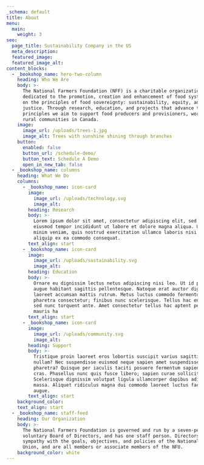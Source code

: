 ```yaml
---
_schema: default
title: About
menu:
  main:
    weight: 3
seo:
  page_title: Sustainability Company in the US
  meta_description:
  featured_image:
  featured_image_alt:
content_blocks:
  - _bookshop_name: hero-two-column
    heading: Who We Are
    body: >-
      The National Farmers Foundation (NFF) is a charitable organization
      dedicated to the promotion, creation and enhancement of food systems based
      on the principles of food sovereignty: sustainability, equity, and
      justice. Through research, education, and projects that advance these
      principles we aim to support food producers and provisioners, workers, and
      rural communities in Canada.
    image:
      image_url: /uploads/trees-1.jpg
      image_alt: Trees with sunshine shining through branches
    button:
      enabled: false
      button_url: /schedule-demo/
      button_text: Schedule A Demo
      open_in_new_tab: false
  - _bookshop_name: columns
    heading: What We Do
    columns:
      - _bookshop_name: icon-card
        image:
          image_url: /uploads/technology.svg
          image_alt:
        heading: Research
        body: >-
          Lorem ipsum dolor sit amet, consectetur adipiscing elit, sed do
          eiusmod tempor incididunt ut labore et dolore magna aliqua. Ut enim ad
          minim veniam, quis nostrud exercitation ullamco laboris nisi ut
          aliquip ex ea commodo consequat.
        text_align: start
      - _bookshop_name: icon-card
        image:
          image_url: /uploads/sustainability.svg
          image_alt:
        heading: Education
        body: >-
          Ornare eu dignissim lectus netus adipiscing nisi leo. Ut id pretium
          augue habitant sagittis pellentesque. Natoque erat auctor dignissim
          laoreet accumsan mattis rutrum. Metus luctus commodo fermentum duis
          pharetra consectetur; finibus nunc scelerisque. Tellus hac enim platea
          sed nunc torquent ante. Amet consectetur tellus hac aptent penatibus
          mauris ha
        text_align: start
      - _bookshop_name: icon-card
        image:
          image_url: /uploads/community.svg
          image_alt:
        heading: Support
        body: >-
          Tristique proin laoreet eros lobortis suscipit varius sagittis, proin
          nullam? Nec suspendisse euismod neque sapien amet suspendisse
          pharetra? Quisque per iaculis taciti posuere fermentum sapien lectus
          cras. Phasellus nunc quis fusce libero; sapien curae sollicitudin.
          Scelerisque dignissim volutpat ligula ullamcorper dapibus adipiscing
          massa. Aliquet ridiculus magna dui commodo laoreet luctus facilisis
          augue.
        text_align: start
    background_color:
    text_align: start
  - _bookshop_name: staff-feed
    heading: Our Organization
    body: >-
      The National Farmers Foundation is governed and run by a seven-person
      voluntary Board of Directors, and has one staff person. Directors are in
      sympathy with the goals, objectives, and policies of the National Farmers
      Union, and are all members or associate members of the NFU.
    background_color: white
---
```

